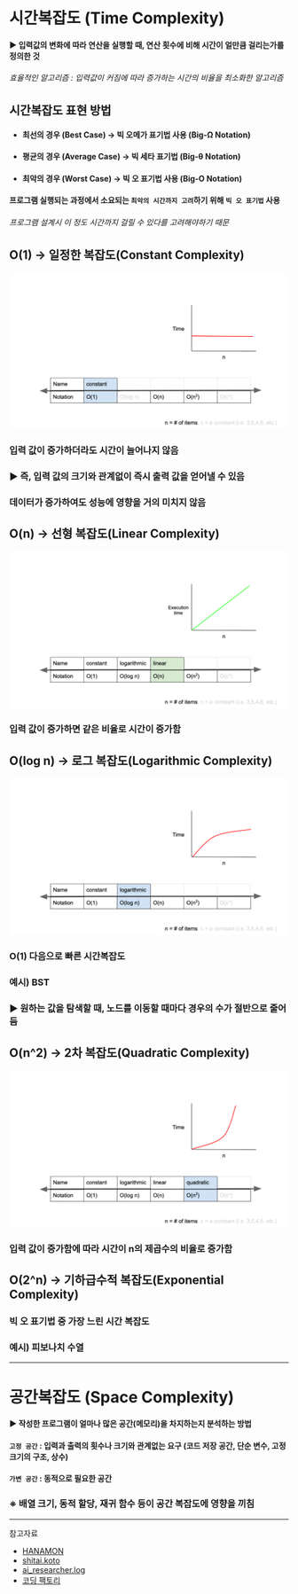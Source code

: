 # 시간복잡도 (Time Complexity)
#### ▶ 입력값의 변화에 따라 연산을 실행할 때, 연산 횟수에 비해 시간이 얼만큼 걸리는가를 정의한 것
###### 효율적인 알고리즘 : 입력값이 커짐에 따라 증가하는 시간의 비율을 최소화한 알고리즘

## 시간복잡도 표현 방법
* #### 최선의 경우 (Best Case) → 빅 오메가 표기법 사용 (Big-Ω Notation)
* #### 평균의 경우 (Average Case) → 빅 세타 표기법 (Big-θ Notation)
* #### 최악의 경우 (Worst Case) → 빅 오 표기법 사용 (Big-O Notation)
#### 프로그램 실행되는 과정에서 소요되는 `최악의 시간까지 고려`하기 위해 `빅 오 표기법` 사용
###### 프로그램 설계시 이 정도 시간까지 걸릴 수 있다를 고려해야하기 때문

## O(1) → 일정한 복잡도(Constant Complexity)
![](../CS_IMG/Time_Complexity_O(1).webp)
### 입력 값이 증가하더라도 시간이 늘어나지 않음
### ▶ 즉, 입력 값의 크기와 관계없이 즉시 출력 값을 얻어낼 수 있음
### 데이터가 증가하여도 성능에 영향을 거의 미치지 않음

## O(n) → 선형 복잡도(Linear Complexity)
![](../CS_IMG/Time_Complexity_O(n).webp)
### 입력 값이 증가하면 같은 비율로 시간이 증가함

## O(log n) → 로그 복잡도(Logarithmic Complexity)
![](../CS_IMG/Time_Complexity_O(log%20n).webp)
### O(1) 다음으로 빠른 시간복잡도
### 예시) BST
### ▶ 원하는 값을 탐색할 때, 노드를 이동할 때마다 경우의 수가 절반으로 줄어듬

## O(n^2) → 2차 복잡도(Quadratic Complexity)
![](../CS_IMG/Time_Complexity_O(n2).webp)
### 입력 값이 증가함에 따라 시간이 n의 제곱수의 비율로 증가함


## O(2^n) → 기하급수적 복잡도(Exponential Complexity)
### 빅 오 표기법 중 가장 느린 시간 복잡도
### 예시) 피보나치 수열


<hr/>

# 공간복잡도 (Space Complexity)
#### ▶ 작성한 프로그램이 얼마나 많은 공간(메모리)을 차지하는지 분석하는 방법
#### `고정 공간` : 입력과 출력의 횟수나 크기와 관계없는 요구 (코드 저장 공간, 단순 변수, 고정 크기의 구조, 상수)
#### `가변 공간` : 동적으로 필요한 공간

### ※ 배열 크기, 동적 할당, 재귀 함수 등이 공간 복잡도에 영향을 끼침

<hr/>

참고자료
* [HANAMON](https://hanamon.kr/%EC%95%8C%EA%B3%A0%EB%A6%AC%EC%A6%98-time-complexity-%EC%8B%9C%EA%B0%84-%EB%B3%B5%EC%9E%A1%EB%8F%84/)
* [shitai.koto](https://velog.io/@shitaikoto/Algorithm-Time-complexity)
* [ai_researcher.log](https://velog.io/@cha-suyeon/Algorithm-%EC%8B%9C%EA%B0%84-%EB%B3%B5%EC%9E%A1%EB%8F%84-%EA%B3%B5%EA%B0%84-%EB%B3%B5%EC%9E%A1%EB%8F%84)
* [코딩 팩토리](https://coding-factory.tistory.com/609)